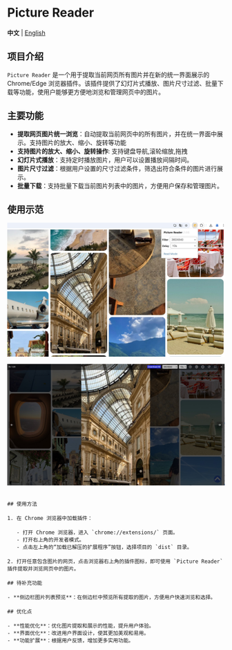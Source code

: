 # Picture Reader

**中文** | [English](./README.md)

## 项目介绍

`Picture Reader` 是一个用于提取当前网页所有图片并在新的统一界面展示的 Chrome/Edge 浏览器插件。该插件提供了幻灯片式播放、图片尺寸过滤、批量下载等功能，使用户能够更方便地浏览和管理网页中的图片。

## 主要功能

- **提取网页图片统一浏览**：自动提取当前网页中的所有图片，并在统一界面中展示。支持图片的放大、缩小、旋转等功能
- **支持图片的放大、缩小、旋转操作**: 支持键盘导航,滚轮缩放,拖拽
- **幻灯片式播放**：支持定时播放图片，用户可以设置播放间隔时间。
- **图片尺寸过滤**：根据用户设置的尺寸过滤条件，筛选出符合条件的图片进行展示。
- **批量下载**：支持批量下载当前图片列表中的图片，方便用户保存和管理图片。

## 使用示范

![示例1](.\images\example1.jpg)

![示例2](.\images\example2.jpg)

```

## 使用方法

1. 在 Chrome 浏览器中加载插件：

   - 打开 Chrome 浏览器，进入 `chrome://extensions/` 页面。
   - 打开右上角的开发者模式。
   - 点击左上角的“加载已解压的扩展程序”按钮，选择项目的 `dist` 目录。

2. 打开任意包含图片的网页，点击浏览器右上角的插件图标，即可使用 `Picture Reader` 插件提取并浏览网页中的图片。

## 待补充功能

- **侧边栏图片列表预览**：在侧边栏中预览所有提取的图片，方便用户快速浏览和选择。

## 优化点

- **性能优化**：优化图片提取和展示的性能，提升用户体验。
- **界面优化**：改进用户界面设计，使其更加美观和易用。
- **功能扩展**：根据用户反馈，增加更多实用功能。
```

